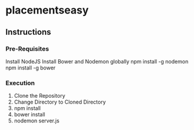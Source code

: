 # placementseasy

## Instructions

### Pre-Requisites
Install NodeJS
Install Bower and Nodemon globally
npm install -g nodemon
npm install -g bower

### Execution
1. Clone the Repository
2. Change Directory to Cloned Directory
3. npm install
4. bower install
5. nodemon server.js
